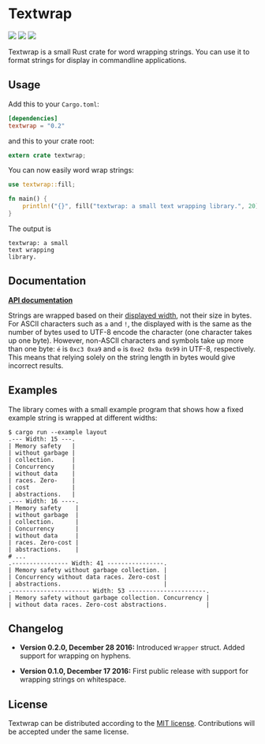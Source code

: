 # Textwrap

[![](https://img.shields.io/crates/v/textwrap.svg)][crates-io]
[![](https://docs.rs/textwrap/badge.svg)][api-docs]
[![](https://travis-ci.org/mgeisler/textwrap.svg?branch=master)][travis-ci]

Textwrap is a small Rust crate for word wrapping strings. You can use
it to format strings for display in commandline applications.

## Usage

Add this to your `Cargo.toml`:
```toml
[dependencies]
textwrap = "0.2"
```

and this to your crate root:
```rust
extern crate textwrap;
```

You can now easily word wrap strings:
```rust
use textwrap::fill;

fn main() {
    println!("{}", fill("textwrap: a small text wrapping library.", 20));
}
```
The output is
```
textwrap: a small
text wrapping
library.
```

## Documentation

**[API documentation][api-docs]**

Strings are wrapped based on their [displayed width][unicode-width],
not their size in bytes. For ASCII characters such as `a` and `!`, the
displayed with is the same as the number of bytes used to UTF-8 encode
the character (one character takes up one byte). However, non-ASCII
characters and symbols take up more than one byte: `é` is `0xc3 0xa9`
and `⚙` is `0xe2 0x9a 0x99` in UTF-8, respectively. This means that
relying solely on the string length in bytes would give incorrect
results.

## Examples

The library comes with a small example program that shows how a fixed
example string is wrapped at different widths:
```shell
$ cargo run --example layout
.--- Width: 15 ---.
| Memory safety   |
| without garbage |
| collection.     |
| Concurrency     |
| without data    |
| races. Zero-    |
| cost            |
| abstractions.   |
.--- Width: 16 ----.
| Memory safety    |
| without garbage  |
| collection.      |
| Concurrency      |
| without data     |
| races. Zero-cost |
| abstractions.    |
# ...
.---------------- Width: 41 ----------------.
| Memory safety without garbage collection. |
| Concurrency without data races. Zero-cost |
| abstractions.                             |
.---------------------- Width: 53 ----------------------.
| Memory safety without garbage collection. Concurrency |
| without data races. Zero-cost abstractions.           |
```

## Changelog

* **Version 0.2.0, December 28 2016:** Introduced `Wrapper` struct.
  Added support for wrapping on hyphens.

* **Version 0.1.0, December 17 2016:** First public release with
  support for wrapping strings on whitespace.

## License

Textwrap can be distributed according to the [MIT license][mit].
Contributions will be accepted under the same license.

[crates-io]: https://crates.io/crates/textwrap
[travis-ci]: https://travis-ci.org/mgeisler/textwrap
[api-docs]: https://docs.rs/textwrap/
[unicode-width]: https://unicode-rs.github.io/unicode-width/unicode_width/index.html
[mit]: LICENSE
